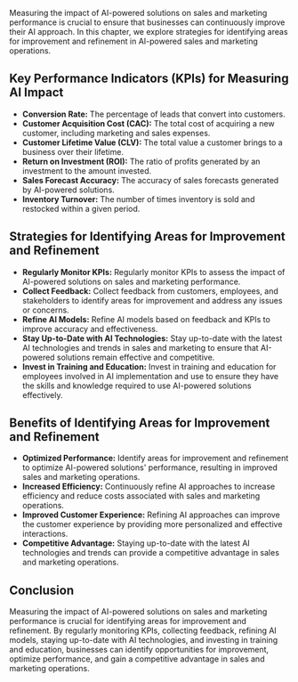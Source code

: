 
Measuring the impact of AI-powered solutions on sales and marketing performance is crucial to ensure that businesses can continuously improve their AI approach. In this chapter, we explore strategies for identifying areas for improvement and refinement in AI-powered sales and marketing operations.

Key Performance Indicators (KPIs) for Measuring AI Impact
---------------------------------------------------------

* **Conversion Rate:** The percentage of leads that convert into customers.
* **Customer Acquisition Cost (CAC):** The total cost of acquiring a new customer, including marketing and sales expenses.
* **Customer Lifetime Value (CLV):** The total value a customer brings to a business over their lifetime.
* **Return on Investment (ROI):** The ratio of profits generated by an investment to the amount invested.
* **Sales Forecast Accuracy:** The accuracy of sales forecasts generated by AI-powered solutions.
* **Inventory Turnover:** The number of times inventory is sold and restocked within a given period.

Strategies for Identifying Areas for Improvement and Refinement
---------------------------------------------------------------

* **Regularly Monitor KPIs:** Regularly monitor KPIs to assess the impact of AI-powered solutions on sales and marketing performance.
* **Collect Feedback:** Collect feedback from customers, employees, and stakeholders to identify areas for improvement and address any issues or concerns.
* **Refine AI Models:** Refine AI models based on feedback and KPIs to improve accuracy and effectiveness.
* **Stay Up-to-Date with AI Technologies:** Stay up-to-date with the latest AI technologies and trends in sales and marketing to ensure that AI-powered solutions remain effective and competitive.
* **Invest in Training and Education:** Invest in training and education for employees involved in AI implementation and use to ensure they have the skills and knowledge required to use AI-powered solutions effectively.

Benefits of Identifying Areas for Improvement and Refinement
------------------------------------------------------------

* **Optimized Performance:** Identify areas for improvement and refinement to optimize AI-powered solutions' performance, resulting in improved sales and marketing operations.
* **Increased Efficiency:** Continuously refine AI approaches to increase efficiency and reduce costs associated with sales and marketing operations.
* **Improved Customer Experience:** Refining AI approaches can improve the customer experience by providing more personalized and effective interactions.
* **Competitive Advantage:** Staying up-to-date with the latest AI technologies and trends can provide a competitive advantage in sales and marketing operations.

Conclusion
----------

Measuring the impact of AI-powered solutions on sales and marketing performance is crucial for identifying areas for improvement and refinement. By regularly monitoring KPIs, collecting feedback, refining AI models, staying up-to-date with AI technologies, and investing in training and education, businesses can identify opportunities for improvement, optimize performance, and gain a competitive advantage in sales and marketing operations.
